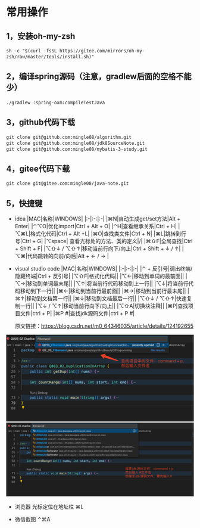 # 常用操作

## 1，安装oh-my-zsh

```shell
sh -c "$(curl -fsSL https://gitee.com/mirrors/oh-my-zsh/raw/master/tools/install.sh)"
```

## 2，编译spring源码（注意，gradlew后面的空格不能少）

```shell
./gradlew :spring-oxm:compileTestJava
```

## 3，github代码下载

```shell
git clone git@github.com:mingle08/algorithm.git
git clone git@github.com:mingle08/jdk8SourceNote.git
git clone git@github.com:mingle08/mybatis-3-study.git
```

## 4，gitee代码下载

```shell
git clone git@gitee.com:mingle08/java-note.git
```

## 5，快捷键

* idea
  |MAC|名称|WINDOWS|
  |:-|:-:|:-|
  |⌘N|自动生成get/set方法|Alt + Enter|
  |⌃⌥O|优化import|Ctrl + Alt + O|
  |⌃H|查看继承关系|Ctrl + H|
  |⌥⌘L|格式化代码|Ctrl + Alt +L|
  |⌘O|查找类文件|Ctrl + N|
  |⌘L|跳转到行号|Ctrl + G|
  |⌥space| 查看光标处的方法、类的定义|/|
  |⌘⇧F|全局查找|Ctrl + Shift + F|
  |⌥⇧↓ / ⌥⇧↑|移动当前行向下/向上|Ctrl + Shift + ↓ / ↑|
  |⌥⌘|代码跳转的向前/向后|Alt + ← / → |

* visual studio code
  |MAC|名称|WINDOWS|
  |:-|:-:|:-|
  |⌃ + 反引号|调出终端/隐藏终端|Ctrl + 反引号|
  |⌥⇧F|格式化代码||
  |⌥←|移动到单词的最前面||
  |⌥→|移动到单词最末尾||
  |⌥↑|将当前行代码移动到上一行||
  |⌥↓|将当前行代码移动到下一行||
  |⌘←|移动到当前行最前面||
  |⌘→|移动到当前行最末尾||
  |⌘↑|移动到文档第一行||
  |⌘↓|移动到文档最后一行||
  |⌥⇧↓ / ⌥⇧↑|快速复制一行||
  |⌥↓ / ⌥↑|移动当前行向下/向上||
  |⌥⇧A|切换块注释||
  |⌘P|查找项目文件|ctrl + P|
  |⌘P #|查找jdk源码文件|ctrl + P #|
  
  原文链接：<https://blog.csdn.net/m0_64346035/article/details/124192655>

![vscode查找项目文件](assets/vscode搜索文件-项目文件.png)
![vscode查看jdk源码文件](assets/vscode搜索文件-jdk.png)

* 浏览器
  光标定位在地址栏    ⌘L

* 微信截图
  ⌃⌘A

